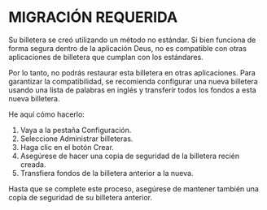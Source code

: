 # MIGRACIÓN REQUERIDA

Su billetera se creó utilizando un método no estándar. Si bien funciona de forma segura dentro de la aplicación Deus, no es compatible con otras aplicaciones de billetera que cumplan con los estándares.

Por lo tanto, no podrás restaurar esta billetera en otras aplicaciones. Para garantizar la compatibilidad, se recomienda configurar una nueva billetera usando una lista de palabras en inglés y transferir todos los fondos a esta nueva billetera.

He aquí cómo hacerlo:

1. Vaya a la pestaña Configuración.
2. Seleccione Administrar billeteras.
3. Haga clic en el botón Crear.
4. Asegúrese de hacer una copia de seguridad de la billetera recién creada.
5. Transfiera fondos de la billetera anterior a la nueva.

Hasta que se complete este proceso, asegúrese de mantener también una copia de seguridad de su billetera anterior.